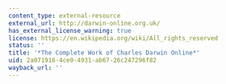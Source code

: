 ```yaml
---
content_type: external-resource
external_url: http://darwin-online.org.uk/
has_external_license_warning: true
license: https://en.wikipedia.org/wiki/All_rights_reserved
status: ''
title: '*The Complete Work of Charles Darwin Online*'
uid: 2a071916-4ce0-4931-ab67-26c247296f82
wayback_url: ''
---
```

